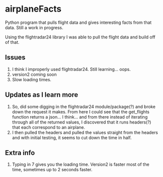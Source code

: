# airplaneFacts
Python program that pulls flight data and gives interesting facts from that data. Still a work in progress.

Using the flightradar24 library I was able to pull the flight data and build off of that.

## Issues
1. I think I improperly used flightradar24. Still learning... oops.
2. version2 coming soon
3. Slow loading times.
## Updates as I learn more
1. So, did some digging in the flightradar24 module/package(?) and broke down the request it makes. From here I could see that the get_flights function returns a json... I think... and from there instead of iterating through all of the returned values, I discovered that it runs headers(?) that each correspond to an airplane.
2. I then pulled the headers and pulled the values straight from the headers and with initial testing, it seems to cut down the time in half.
## Extra info
1. Typing in 7 gives you the loading time. Version2 is faster most of the time, sometimes up to 2 seconds faster.
